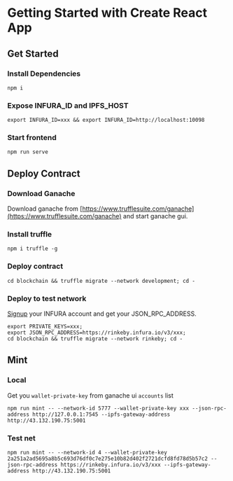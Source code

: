 # Getting Started with Create React App

## Get Started

### Install Dependencies

```
npm i
```

### Expose INFURA_ID and IPFS_HOST

```
export INFURA_ID=xxx && export INFURA_ID=http://localhost:10098
```

### Start frontend

```
npm run serve
```

## Deploy Contract

### Download Ganache

Download ganache from [https://www.trufflesuite.com/ganache](https://www.trufflesuite.com/ganache) and start ganache gui.

### Install truffle

```
npm i truffle -g
```

### Deploy contract

```
cd blockchain && truffle migrate --network development; cd -
```

### Deploy to test network

[Signup](https://infura.io/) your INFURA account and get your JSON_RPC_ADDRESS.

```
export PRIVATE_KEYS=xxx;
export JSON_RPC_ADDRESS=https://rinkeby.infura.io/v3/xxx;
cd blockchain && truffle migrate --network rinkeby; cd -
```

## Mint

### Local

Get you `wallet-private-key` from ganache ui `accounts` list

```
npm run mint -- --network-id 5777 --wallet-private-key xxx --json-rpc-address http://127.0.0.1:7545 --ipfs-gateway-address http://43.132.190.75:5001
```

### Test net

```
npm run mint -- --network-id 4 --wallet-private-key 2a251a2ad5695a8b5c693d76df0c7e275e10b82d402f2721dcfd8fd78d5b57c2 --json-rpc-address https://rinkeby.infura.io/v3/xxx --ipfs-gateway-address http://43.132.190.75:5001
```
